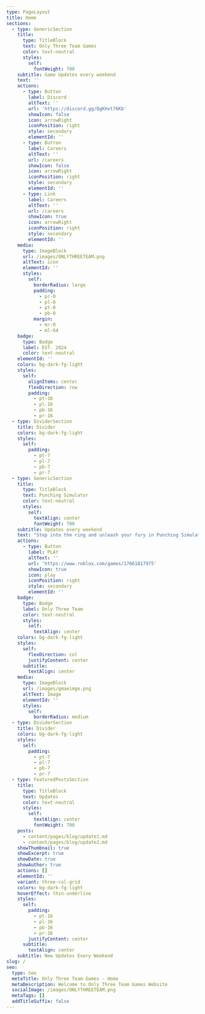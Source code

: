 ```yaml
---
type: PageLayout
title: Home
sections:
  - type: GenericSection
    title:
      type: TitleBlock
      text: Only Three Team Games
      color: text-neutral
      styles:
        self:
          fontWeight: 700
    subtitle: Game Updates every weekend
    text: ''
    actions:
      - type: Button
        label: Discord
        altText: ''
        url: 'https://discord.gg/QgKHvt76Kb'
        showIcon: false
        icon: arrowRight
        iconPosition: right
        style: secondary
        elementId: ''
      - type: Button
        label: Careers
        altText: ''
        url: /careers
        showIcon: false
        icon: arrowRight
        iconPosition: right
        style: secondary
        elementId: ''
      - type: Link
        label: Careers
        altText: ''
        url: /careers
        showIcon: true
        icon: arrowRight
        iconPosition: right
        style: secondary
        elementId: ''
    media:
      type: ImageBlock
      url: /images/ONLYTHREETEAM.png
      altText: icon
      elementId: ''
      styles:
        self:
          borderRadius: large
          padding:
            - pr-0
            - pl-0
            - pt-0
            - pb-0
          margin:
            - mr-0
            - ml-64
    badge:
      type: Badge
      label: EST. 2024
      color: text-neutral
    elementId: ''
    colors: bg-dark-fg-light
    styles:
      self:
        alignItems: center
        flexDirection: row
        padding:
          - pt-16
          - pl-16
          - pb-16
          - pr-16
  - type: DividerSection
    title: Divider
    colors: bg-dark-fg-light
    styles:
      self:
        padding:
          - pt-7
          - pl-7
          - pb-7
          - pr-7
  - type: GenericSection
    title:
      type: TitleBlock
      text: Punching Simulator
      color: text-neutral
      styles:
        self:
          textAlign: center
          fontWeight: 700
    subtitle: Updates every weekend
    text: "Step into the ring and unleash your fury in Punching Simulator! \U0001F94A\U0001F4A5 Train your fists of steel, get stronger, and rise through the ranks to dominate other players! Smash through walls, take down opponents, and hone your skills in intense training sessions. Customize your fighter, earn epic rewards, and climb the leaderboards! \U0001F31F\n"
    actions:
      - type: Button
        label: PLAY
        altText: ''
        url: 'https://www.roblox.com/games/17661817975'
        showIcon: true
        icon: play
        iconPosition: right
        style: secondary
        elementId: ''
    badge:
      type: Badge
      label: Only Three Team
      color: text-neutral
      styles:
        self:
          textAlign: center
    colors: bg-dark-fg-light
    styles:
      self:
        flexDirection: col
        justifyContent: center
      subtitle:
        textAlign: center
    media:
      type: ImageBlock
      url: /images/gmaeimge.png
      altText: Image
      elementId: ''
      styles:
        self:
          borderRadius: medium
  - type: DividerSection
    title: Divider
    colors: bg-dark-fg-light
    styles:
      self:
        padding:
          - pt-7
          - pl-7
          - pb-7
          - pr-7
  - type: FeaturedPostsSection
    title:
      type: TitleBlock
      text: Updates
      color: text-neutral
      styles:
        self:
          textAlign: center
          fontWeight: 700
    posts:
      - content/pages/blog/update1.md
      - content/pages/blog/update2.md
    showThumbnail: true
    showExcerpt: true
    showDate: true
    showAuthor: true
    actions: []
    elementId: ''
    variant: three-col-grid
    colors: bg-dark-fg-light
    hoverEffect: thin-underline
    styles:
      self:
        padding:
          - pt-16
          - pl-16
          - pb-16
          - pr-16
        justifyContent: center
      subtitle:
        textAlign: center
    subtitle: New Updates Every Weekend
slug: /
seo:
  type: Seo
  metaTitle: Only Three Team Games - Home
  metaDescription: Welcome to Only Three Team Games Website
  socialImage: /images/ONLYTHREETEAM.png
  metaTags: []
  addTitleSuffix: false
---
```

